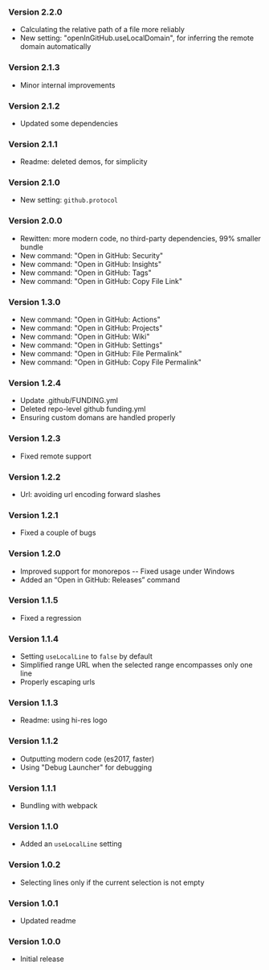 ### Version 2.2.0
- Calculating the relative path of a file more reliably
- New setting: "openInGitHub.useLocalDomain", for inferring the remote domain automatically

### Version 2.1.3
- Minor internal improvements

### Version 2.1.2
- Updated some dependencies

### Version 2.1.1
- Readme: deleted demos, for simplicity

### Version 2.1.0
- New setting: `github.protocol`

### Version 2.0.0
- Rewitten: more modern code, no third-party dependencies, 99% smaller bundle
- New command: "Open in GitHub: Security"
- New command: "Open in GitHub: Insights"
- New command: "Open in GitHub: Tags"
- New command: "Open in GitHub: Copy File Link"

### Version 1.3.0
- New command: "Open in GitHub: Actions"
- New command: "Open in GitHub: Projects"
- New command: "Open in GitHub: Wiki"
- New command: "Open in GitHub: Settings"
- New command: "Open in GitHub: File Permalink"
- New command: "Open in GitHub: Copy File Permalink"

### Version 1.2.4
- Update .github/FUNDING.yml
- Deleted repo-level github funding.yml
- Ensuring custom domans are handled properly

### Version 1.2.3
- Fixed remote support

### Version 1.2.2
- Url: avoiding url encoding forward slashes

### Version 1.2.1
- Fixed a couple of bugs

### Version 1.2.0
- Improved support for monorepos -- Fixed usage under Windows
- Added an “Open in GitHub: Releases” command

### Version 1.1.5
- Fixed a regression

### Version 1.1.4
- Setting `useLocalLine` to `false` by default
- Simplified range URL when the selected range encompasses only one line
- Properly escaping urls

### Version 1.1.3
- Readme: using hi-res logo

### Version 1.1.2
- Outputting modern code (es2017, faster)
- Using "Debug Launcher" for debugging

### Version 1.1.1
- Bundling with webpack

### Version 1.1.0
- Added an `useLocalLine` setting

### Version 1.0.2
- Selecting lines only if the current selection is not empty

### Version 1.0.1
- Updated readme

### Version 1.0.0
- Initial release
